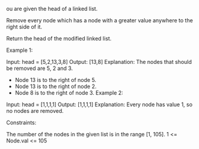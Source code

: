 ou are given the head of a linked list.

Remove every node which has a node with a greater value anywhere to the right side of it.

Return the head of the modified linked list.

Example 1:

Input: head = [5,2,13,3,8]
Output: [13,8]
Explanation: The nodes that should be removed are 5, 2 and 3.

- Node 13 is to the right of node 5.
- Node 13 is to the right of node 2.
- Node 8 is to the right of node 3.
  Example 2:

Input: head = [1,1,1,1]
Output: [1,1,1,1]
Explanation: Every node has value 1, so no nodes are removed.

Constraints:

The number of the nodes in the given list is in the range [1, 105].
1 <= Node.val <= 105
